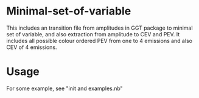 # Minimal-set-of-variable
This includes an transition file from amplitudes in GGT package to minimal set of variable, and also extraction from amplitude to CEV and PEV. It includes all possible colour ordered PEV from one to 4 emissions and also CEV of 4 emissions.

# Usage
For some example, see "init and examples.nb"

